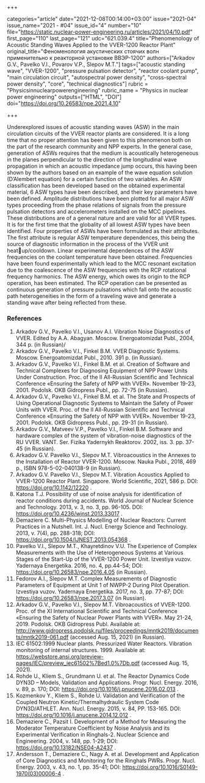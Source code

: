 +++

categories="article"
date="2021-12-08T00:14:00+03:00"
issue="2021-04"
issue_name="2021 - #04"
issue_id="4"
number="10"
file="https://static.nuclear-power-engineering.ru/articles/2021/04/10.pdf"
first_page="110"
last_page="121"
udc="621.039.4"
title="Phenomenology of Acoustic Standing Waves Applied to the VVER-1200 Reactor Plant"
original_title="Феноменология акустических стоячих волн применительно к реакторной установке ВВЭР-1200"
authors=["Arkadov G.V., Pavelko V.I., Povarov V.P., Slepov M.T."]
tags=["acoustic standing wave", "VVER-1200", "pressure pulsation detector", "reactor coolant pump", "main circulation circuit", "autospectral power density", "cross-spectral power density", "core", "technical diagnostics"]
rubric = "Physicsinnuclearpowerengineering"
rubric_name = "Physics in nuclear power engineering"
outputs=["HTML", "DOI"]
doi="https://doi.org/10.26583/npe.2021.4.10"

+++

Underexplored issues of acoustic standing waves (ASW) in the main circulation circuits of the VVER reactor plants are considered. It is a long time that no proper attention has been given to this phenomenon both on the part of the research community and NPP experts. In the general case, generation of ASWs requires that the medium is acoustically heterogeneous in the planes perpendicular to the direction of the longitudinal wave propagation in which an acoustic impedance jump occurs, this having been shown by the authors based on an example of the wave equation solution (D’Alembert equation) for a certain function of two variables. An ASW classification has been developed based on the obtained experimental material, 6 ASW types have been described, and their key parameters have been defined. Amplitude distributions have been plotted for all major ASW types proceeding from the phase relations of signals from the pressure pulsation detectors and accelerometers installed on the MCC pipelines. These distributions are of a general nature and are valid for all VVER types. It is for the first time that the globality of all lowest ASW types have been identified. Four properties of ASWs have been formulated as their attributes. The first attribute is regular ASW temperature dependences, this being the source of diagnostic information in the process of the VVER unit heatup/cooldown. Linear experimental dependences of the ASW frequencies on the coolant temperature have been obtained. Frequencies have been found experimentally which lead to the MCC resonant excitation due to the coalescence of the ASW frequencies with the RCP rotational frequency harmonics. The ASW energy, which owes its origin to the RCP operation, has been estimated. The RCP operation can be presented as continuous generation of pressure pulsations which fall onto the acoustic path heterogeneities in the form of a traveling wave and generate a standing wave after being reflected from these.

### References

1. Arkadov G.V., Pavelko V.I., Usanov A.I. Vibration Noise Diagnostics of VVER. Edited by A.A. Abagyan. Moscow. Energoatomizdat Publ., 2004, 344 p. (in Russian)/
2. Arkadov G.V., Pavelko V.I., Finkel B.M. VVER Diagnostic Systems. Moscow. Energoatomizdat Publ., 2010. 391 p. (in Russian).
3. Arkadov G.V., Pavelko V.I., Finkel B.M. et al. Creation of Software and Technical Complexes for Diagnosing Equipment of NPP Power Units Under Construction. Proc. of the II All-Russian Scientific and Technical Conference «Ensuring the Safety of NPP with VVER». November 19-23, 2001. Podolsk. OKB Gidropress Publ., pp. 72-75 (in Russian).
4. Arkadov G.V., Pavelko V.I., Finkel B.M. et al. The State and Prospects of Using Operational Diagnostic Systems to Maintain the Safety of Power Units with VVER. Proc. of the II All-Russian Scientific and Technical Conference «Ensuring the Safety of NPP with VVER». November 19-23, 2001. Podolsk. OKB Gidropress Publ., pp. 29-31 (in Russian).
5. Arkadov G.V., Matveev V.P., Pavelko V.I., Finkel B.M. Software and hardware complex of the system of vibration-noise diagnostics of the RU VVER. VANT. Ser. Fizika Yadernykh Reaktorov. 2002, iss. 3. pp. 37-45 (in Russian).
6. Arkadov G.V. Pavelko V.I., Slepov M.T. Vibroacoustics in the Annexes to the Installation of Reactor VVER-1200. Moscow. Nauka Publ., 2018, 469 p., ISBN 978-5-02-040138-9 (in Russian).
7. Arkadov G.V. Pavelko V.I., Slepov M.T. Vibration Acoustics Applied to VVER-1200 Reactor Plant. Singapore. World Scientific, 2021, 586 p. DOI: https://doi.org/10.1142/12220 .
8. Katona T.J. Possibility of use of noise analysis for identification of reactor conditions during accidents. World Journal of Nuclear Science and Technology. 2013, v. 3, no. 3, pp. 96-105. DOI: https://doi.org/10.4236/wjnst.2013.33017 .
9. Demaziere C. Multi-Physics Modelling of Nuclear Reactors: Current Practices in a Nutshell. Int. J. Nucl. Energy Science and Technology. 2013, v. 7(4), pp. 288-318; DOI: https://doi.org/10.1504/IJNEST.2013.054368 .
10. Pavelko V.I., Slepov M.T., Khayretdinov V.U. The Experience of Complex Measurements with the Use of Heterogeneous Systems at Various Stages of the Start-Up of the VVER-1200 Power Unit. Izvestiya vuzov. Yadernaya Energetika. 2016, no. 4, pp.44-54; DOI: https://doi.org/10.26583/npe.2016.4.05 (in Russian).
11. Fedorov A.I., Slepov M.T. Complex Measurements of Diagnostic Parameters of Equipment at Unit 1 of NWPP-2 During Pilot Operation. Izvestiya vuzov. Yadernaya Energetika. 2017, no. 3, pp. 77-87; DOI: https://doi.org/10.26583/npe.2017.3.07 (in Russian).
12. Arkadov G.V., Pavelko V.I., Slepov M.T. Vibroacoustics of VVER-1200. Proc. of the XI International Scientific and Technical Conference «Ensuring the Safety of Nuclear Power Plants with VVER». May 21-24, 2019. Podolsk. OKB Gidropress Publ. Available at: http://www.gidropress.podolsk.ru/files/proceedings/mntk2019/documents/mntk2019-061.pdf (accessed Aug. 15, 2021) (in Russian).
13. IEC 61502:1999 Nuclear plants. Pressurized Water Reactors. Vibration monitoring of internal structures. 1999. Available at: https://webstore.ansi.org/preview-pages/IEC/preview_iec61502%7Bed1.0%7Db.pdf (accessed Aug. 15, 2021).
14. Rohde U., Kliem S., Grundmann U. et al. The Reactor Dynamics Code DYN3D – Models, Validation and Applications. Progr. Nucl. Energy. 2016, v. 89, p. 170; DOI: https://doi.org/10.1016/j.pnucene.2016.02.013 .
15. Kozmenkov Y., Kliem S., Rohde U. Validation and Verification of the Coupled Neutron Kinetic/Thermalhydraulic System Code DYN3D/ATHLET. Ann. Nucl. Energy. 2015, v. 84, PP. 153-165. DOI: https://doi.org/10.1016/j.anucene.2014.12.012 .
16. Demaziere C., Pazsit I. Development of a Method for Measuring the Moderator Temperature Coefficient by Noise Analysis and its Experimental Verification in Ringhals-2. Nuclear Science and Engineering. 2004, v. 148, pp. 1-29; DOI: https://doi.org/10.13182/NSE04-A2437 .
17. Andersson T., Demaziere C., Nagy A. et al. Development and Application of Core Diagnostics and Monitoring for the Ringhals PWRs. Progr. Nucl. Energy. 2003, v. 43, no. 1, pp. 35-41; DOI: https://doi.org/10.1016/S0149-1970(03)00006-4 .